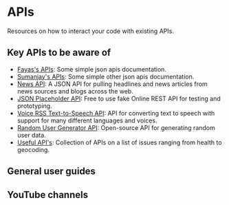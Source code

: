 # APIs
Resources on how to interact your code with existing APIs.

## Key APIs to be aware of
- [Fayas's APIs](https://api.fayas.me): Some simple json apis documentation.
- [Sumanjay's APIs](https://github.com/cyberboysumanjay/APIs): Some simple other json apis documentation.
- [News API](https://newsapi.org): A JSON API for pulling headlines and news articles from news sources and blogs across the web.
- [JSON Placeholder API](https://jsonplaceholder.typicode.com/): Free to use fake Online REST API for testing and prototyping.
- [Voice RSS Text-to-Speech API](http://www.voicerss.org/api/): API for converting text to speech with support for many different languages and voices.
- [Random User Generator API](https://randomuser.me/): Open-source API for generating random user data.
- [Useful API's](https://github.com/public-apis/public-apis): Collection of APIs on a list of issues ranging from health to geocoding.

## General user guides

## YouTube channels

